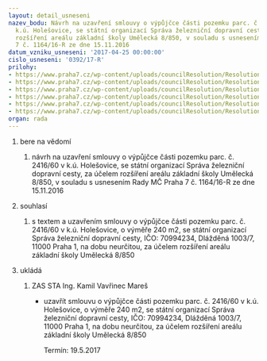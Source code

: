 ```yaml
---
layout: detail_usneseni
nazev_bodu: Návrh na uzavření smlouvy o výpůjčce části pozemku parc. č. 2416/60 v
  k.ú. Holešovice, se státní organizací Správa železniční dopravní cesty, za účelem
  rozšíření areálu základní školy Umělecká 8/850, v souladu s usnesením Rady MČ Praha
  7 č. 1164/16-R ze dne 15.11.2016
datum_vzniku_usneseni: '2017-04-25 00:00:00'
cislo_usneseni: '0392/17-R'
prilohy:
- https://www.praha7.cz/wp-content/uploads/councilResolution/Resolutions/28977/export/01_SZDC241660~194542.docx
- https://www.praha7.cz/wp-content/uploads/councilResolution/Resolutions/28977/export/01_SZDC241660~194541.docx
- https://www.praha7.cz/wp-content/uploads/councilResolution/Resolutions/28977/export/02_SZDC241660~194540.pdf
- https://www.praha7.cz/wp-content/uploads/councilResolution/Resolutions/28977/export/03_SZDC241660~194539.doc
- https://www.praha7.cz/wp-content/uploads/councilResolution/Resolutions/28977/export/04_SZDC241660~194538.png
- https://www.praha7.cz/wp-content/uploads/councilResolution/Resolutions/28977/export/export~296209.pdf
organ: rada
---
```

<ol id="urzList" class="urzList_view"><li id="" class="urzClass1"><span name="1">bere na vědomí</span><ol class="urzOlClass"><li style="text-align: left;" id="" class="urzClass2"><span><p>návrh na uzavření smlouvy o výpůjčce části pozemku parc. č. 2416/60 v k.ú. Holešovice, se státní organizací Správa železniční dopravní cesty, za účelem rozšíření areálu základní školy Umělecká 8/850, v souladu s usnesením Rady MČ Praha 7 č. 1164/16-R ze dne 15.11.2016</p></span></li></ol></li><li id="" class="urzClass1"><span name="26">souhlasí</span><ol id="" class="urzOlClass"><li style="text-align: left;" id="" class="urzClass2"><span><p>s textem a uzavřením smlouvy o výpůjčce části pozemku parc. č. 2416/60&nbsp;v k.ú. Holešovice, o výměře 240 m2, se státní organizací Správa železniční dopravní cesty, IČO: 70994234, Dlážděná 1003/7, 11000 Praha 1, na dobu neurčitou, za účelem rozšíření areálu základní školy Umělecká 8/850<br></p></span></li></ol></li><li class="urzClass1" id="urzUkoly"><span name="1">ukládá</span><ol class="urzOlClass"><li class="urzClass2"><span><p>ZAS STA Ing. Kamil Vavřinec Mareš</p></span><ul class="urzUlClass"><li class="urzClass3"><span><p>uzavřít smlouvu o výpůjčce části pozemku parc. č. 2416/60 v k.ú. Holešovice, o výměře 240 m2, se státní organizací Správa železniční dopravní cesty, IČO: 70994234, Dlážděná 1003/7, 11000 Praha 1, na dobu neurčitou, za účelem rozšíření areálu základní školy Umělecká 8/850</p></span><span class="urzUkolTermin">  Termín:&nbsp;19.5.2017</span></li></ul></li></ol></li></ol>